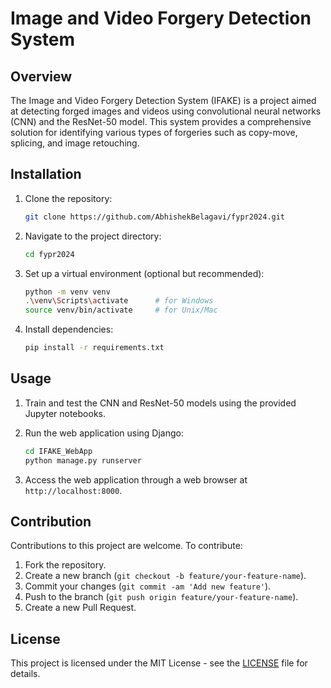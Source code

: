 # Image and Video Forgery Detection System

## Overview

The Image and Video Forgery Detection System (IFAKE) is a project aimed at detecting forged images and videos using convolutional neural networks (CNN) and the ResNet-50 model. This system provides a comprehensive solution for identifying various types of forgeries such as copy-move, splicing, and image retouching.

## Installation

1. Clone the repository:

    ```bash
    git clone https://github.com/AbhishekBelagavi/fypr2024.git
    ```

2. Navigate to the project directory:

    ```bash
    cd fypr2024
    ```

3. Set up a virtual environment (optional but recommended):

    ```bash
    python -m venv venv
    .\venv\Scripts\activate      # for Windows
    source venv/bin/activate     # for Unix/Mac
    ```

4. Install dependencies:

    ```bash
    pip install -r requirements.txt
    ```

## Usage

1. Train and test the CNN and ResNet-50 models using the provided Jupyter notebooks.
2. Run the web application using Django:

    ```bash
    cd IFAKE_WebApp
    python manage.py runserver
    ```

3. Access the web application through a web browser at `http://localhost:8000`.

## Contribution

Contributions to this project are welcome. To contribute:

1. Fork the repository.
2. Create a new branch (`git checkout -b feature/your-feature-name`).
3. Commit your changes (`git commit -am 'Add new feature'`).
4. Push to the branch (`git push origin feature/your-feature-name`).
5. Create a new Pull Request.


## License

This project is licensed under the MIT License - see the [LICENSE](LICENSE) file for details.
